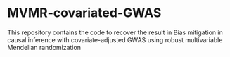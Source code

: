 # MVMR-covariated-GWAS
This repository contains the code to recover the result in Bias mitigation in causal inference with covariate-adjusted GWAS using robust multivariable Mendelian randomization
